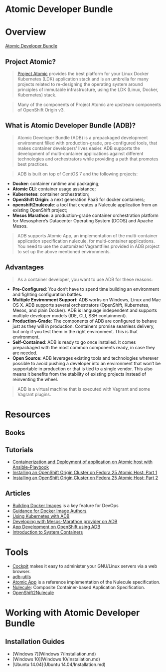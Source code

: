 Atomic Developer Bundle
=======================

# Overview

[Atomic Developer Bundle](https://github.com/projectatomic/adb-atomic-developer-bundle)

## Project Atomic?

> [Project Atomic](http://www.projectatomic.io/) provides the best platform for your Linux Docker Kubernetes (LDK) application stack and is an umbrella for many projects related to re-designing the operating system around principles of immutable infrastructure, using the LDK (Linux, Docker, Kubernetes) stack.

> Many of the components of Project Atomic are upstream components of OpenShift Origin v3.

## What is Atomic Developer Bundle (ADB)?

> Atomic Developer Bundle (ADB) is a prepackaged development environment filled with production-grade, pre-configured tools, that makes container developers' lives easier. ADB supports the development of multi-container applications against different technologies and orchestrators while providing a path that promotes best practices.

> ADB is built on top of CentOS 7 and the following projects:
- **Docker**: container runtime and packaging;
- **Atomic CLI**: container usage assistance;
- **Kubernetes**: container orchestration;
- **OpenShift Origin**: a next generation PaaS for docker containers;
- **openshift2nulecule**: a tool that creates a Nulecule application from an existing OpenShift project;
- **Mesos Marathon**: a production-grade container orchestration platform for Mesosphere’s Datacenter Operating System (DCOS) and Apache Mesos.
> ADB supports Atomic App, an implementation of the multi-container application specification nulecule, for multi-container applications. You need to use the customized Vagrantfiles provided in ADB project to set up the above mentioned environments.

## Advantages

> As a container developer, you want to use ADB for these reasons:
- **Pre-Configured**: You don’t have to spend time building an environment and fighting configuration battles.
- **Multiple Environment Support**: ADB works on Windows, Linux and Mac OS X. ADB supports several orchestrators (OpenShift, Kubernetes, Mesos, and plain Docker). ADB is language independent and supports multiple developer models (IDE, CLI, SSH containment).
- **Production-Grade**: The components of ADB are configured to behave just as they will in production. Containers promise seamless delivery, but only if you test them in the right environment. This is that environment.
- **Self-Contained**: ADB is ready to go once installed. It comes prepackaged with the most common components ready, in case they are needed.
- **Open Source**: ADB leverages existing tools and technologies wherever possible to avoid pushing a developer into an environment that won’t be supportable in production or that is tied to a single vendor. This also means it benefits from the stability of existing projects instead of reinventing the wheel.
> ADB is a virtual machine that is executed with Vagrant and some Vagrant plugins.

# Resources

## Books

## Tutorials

- [Containerization and Deployment of application on Atomic host with Ansible-Playbook](http://www.projectatomic.io/blog/2016/10/deployment-using-ansible/)
- [Installing an OpenShift Origin Cluster on Fedora 25 Atomic Host: Part 1](http://www.projectatomic.io/blog/2016/12/part1-install-origin-on-f25-atomic-host/)
- [Installing an OpenShift Origin Cluster on Fedora 25 Atomic Host: Part 2](http://www.projectatomic.io/blog/2016/12/part2-install-origin-on-f25-atomic-host/)

## Articles

- [Building Docker Images](http://www.projectatomic.io/docs/docker-building-images/) is a key feature for DevOps
- [Guidance for Docker Image Authors](http://www.projectatomic.io/docs/docker-image-author-guidance/)
- [Using Kubernetes with ADB](http://www.projectatomic.io/blog/2016/04/k8s-adb-usage/)
- [Developing with Mesos-Marathon provider on ADB](http://www.projectatomic.io/blog/2016/04/developing-with-mesos-marathon/)
- [App Development on OpenShift using ADB](http://www.projectatomic.io/blog/2016/05/App-Development-on-OpenShift-using-ADB/)
- [Introduction to System Containers](http://www.projectatomic.io/blog/2016/09/intro-to-system-containers/)

# Tools

- [Cockpit](http://cockpit-project.org/) makes it easy to administer your GNU/Linux servers via a web browser.
- [adb-utils](https://github.com/projectatomic/adb-utils/blob/master/README.adoc)
- [Atomic App](https://github.com/projectatomic/atomicapp) is a reference implementation of the Nulecule specification.
- [Nulecule](https://github.com/projectatomic/nulecule): Composite Container-based Application Specification.
- [OpenShift2Nulecule](https://github.com/projectatomic/openshift2nulecule/)

# Working with Atomic Developer Bundle

## Installation Guides

- [Windows 7](Windows 7/Installation.md)
- [Windows 10](Windows 10/Installation.md)
- [Ubuntu 14.04](Ubuntu 14.04/Installation.md)
